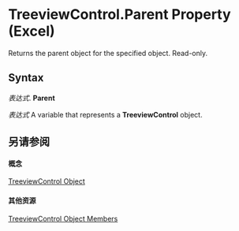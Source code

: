 
# TreeviewControl.Parent Property (Excel)

Returns the parent object for the specified object. Read-only.


## Syntax

 _表达式_. **Parent**

 _表达式_ A variable that represents a **TreeviewControl** object.


## 另请参阅


#### 概念


[TreeviewControl Object](32a5e647-14e0-d2a8-05f7-a01db9250a88.md)
#### 其他资源


[TreeviewControl Object Members](http://msdn.microsoft.com/library/1b242488-8520-476d-779c-1c8ee63631f0%28Office.15%29.aspx)